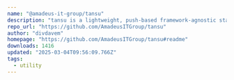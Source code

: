 ```yaml
---
name: "@amadeus-it-group/tansu"
description: "tansu is a lightweight, push-based framework-agnostic state management library. It borrows the ideas and APIs originally designed and implemented by Svelte stores and extends them with computed and batch."
repo_url: "https://github.com/AmadeusITGroup/tansu"
author: "divdavem"
homepage: "https://github.com/AmadeusITGroup/tansu#readme"
downloads: 1416
updated: "2025-03-04T09:56:09.766Z"
tags: 
  - utility
---
```

